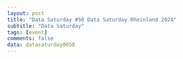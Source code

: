 ```yaml
---
layout: post
title: "Data Saturday #50 Data Saturday Rheinland 2024"
subtitle: "Data Saturday"
tags: [event]
comments: false
data: datasaturday0050
---
```

